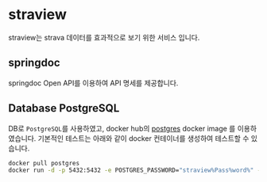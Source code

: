 # straview
straview는 strava 데이터를 효과적으로 보기 위한 서비스 입니다.

## springdoc
springdoc Open API를 이용하여 API 명세를 제공합니다.

## Database PostgreSQL
DB로 `PostgreSQL`를 사용하였고, docker hub의 [postgres](https://hub.docker.com/_/postgres) docker image 를 이용하였습니다.
기본적인 테스트는 아래와 같이 docker 컨테이너를 생성하여 테스트할 수 있습니다.
```bash
docker pull postgres
docker run -d -p 5432:5432 -e POSTGRES_PASSWORD="straview%Pass%word%" --name PostgreSQL01 postgres
```